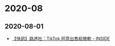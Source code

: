 # 2020-08

## 2020-08-01

- [【快訊】路透社：TikTok 同意出售給微軟 - INSIDE](https://www.inside.com.tw/feature/2019aws/20426-2020AWS-webinar-0806)
